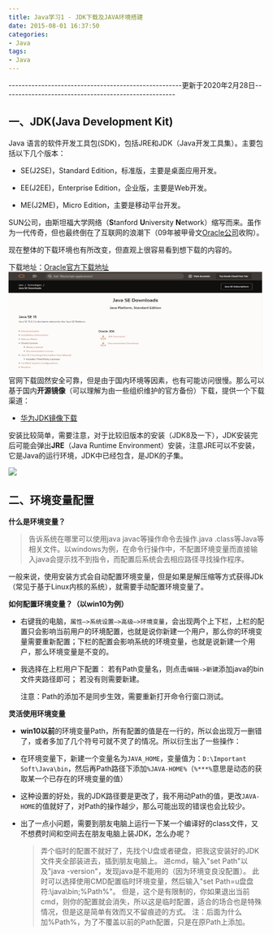 ```yaml
---
title: Java学习1 - JDK下载及JAVA环境搭建
date: 2015-08-01 16:37:50
categories: 
- Java
tags:
- Java
---
```


-----------------------------------------------------更新于2020年2月28日-----------------------------------------------------

## 一、JDK(Java Development Kit)

Java 语言的软件开发工具包(SDK)，包括JRE和JDK（Java开发工具集）。主要包括以下几个版本：

- SE(J2SE)，Standard Edition，标准版，主要是桌面应用开发。

- EE(J2EE)，Enterprise Edition，企业版，主要是Web开发。

- ME(J2ME)，Micro Edition，主要是移动平台开发。

SUN公司，由斯坦福大学网络（**S**tanford **U**niversity **N**etwork）缩写而来。虽作为一代传奇，但也最终倒在了互联网的浪潮下（09年被甲骨文<a href="https://www.oracle.com/index.html">Oracle公司</a>收购）。

现在整体的下载环境也有所改变，但直观上很容易看到想下载的内容的。

下载地址：<a  href="https://www.oracle.com/java/technologies/javase-downloads.html">Oracle官方下载地址</a>
<img style="width:500px;height:200px;" src="./images/JDK下载1.png">
官网下载固然安全可靠，但是由于国内环境等因素，也有可能访问很慢。那么可以基于国内**开源镜像**（可以理解为由一些组织维护的官方备份）下载，提供一个下载渠道：

- <a href="https://mirrors.huaweicloud.com/java/jdk/">华为JDK镜像下载</a>

安装比较简单，需要注意，对于比较旧版本的安装（JDK8及一下），JDK安装完后可能会弹出**JRE**（Java Runtime Environment）安装，注意JRE可以不安装，它是Java的运行环境，JDK中已经包含，是JDK的子集。

<img src="./images/JRE和JDK.webp">

## 二、环境变量配置

**什么是环境变量？**
>告诉系统在哪里可以使用java javac等操作命令去操作.java .class等Java等相关文件。以windows为例，在命令行操作中，不配置环境变量而直接输入java会提示找不到指令，而配置后系统会去相应路径寻找操作程序。

一般来说，使用安装方式会自动配置环境变量，但是如果是解压缩等方式获得JDk（常见于基于Linux内核的系统），就需要手动配置环境变量了。

**如何配置环境变量？（以win10为例）**

- 右键我的电脑，`属性–>系统设置–>高级–>环境变量`，会出现两个上下栏，上栏的配置只会影响当前用户的环境配置，也就是说你新建一个用户，那么你的环境变量需要重新配置；下栏的配置会影响系统的环境变量，也就是说新建一个用户，那么环境变量是不变的。

- 我选择在上栏用户下配置：
  若有Path变量名，则点击`编辑->新建`添加java的bin文件夹路径即可；
  若没有则需要新建。

  注意：Path的添加不是同步生效，需要重新打开命令行窗口测试。

**灵活使用环境变量**

- **win10以前**的环境变量Path，所有配置的值是在一行的，所以会出现万一删错了，或者多加了几个符号可就不灵了的情况。所以衍生出了一些操作：
- 在环境变量下，新建一个变量名为`JAVA_HOME`，变量值为：`D:\Important Soft\Java\bin`，然后再Path路径下添加`%JAVA-HOME%`（`%***%`意思是动态的获取某一个已存在的环境变量的值）
  
- 这种设置的好处，我的JDK路径要是更改了，我不用动Path的值，更改`JAVA-HOME`的值就好了，对Path的操作越少，那么可能出现的错误也会比较少。
  
- 出了一点小问题，需要到朋友电脑上运行一下某一个编译好的class文件，又不想费时间和空间去在朋友电脑上装JDK，怎么办呢？
	
	>弄个临时的配置不就好了，先找个U盘或者硬盘，把我这安装好的JDK文件夹全部装进去，插到朋友电脑上。
	>进cmd，输入"set Path"以及"java -version"，发现java是不能用的（因为环境变良没配置）。
	>此时可以选择使用CMD配置临时环境变量，然后输入"set Path=u盘盘符:\java\bin;%Path%"。
	>但是，这个是有限制的，你如果退出当前cmd，则你的配置就会消失，所以这是临时配置，适合的场合也是特殊情况，但是这是简单有效而又不留痕迹的方式。
	>注：后面为什么加%Path%，为了不覆盖以前的Path配置，只是在原Path上添加。


